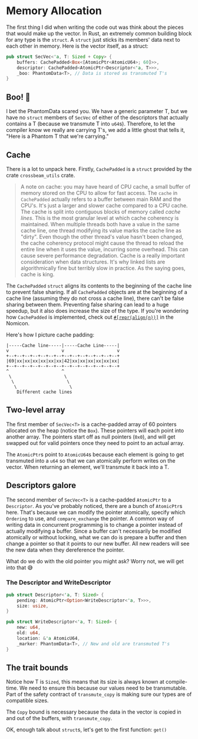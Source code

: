 # Memory Allocation

The first thing I did when writing the code out was think about the pieces that
would make up the vector. In Rust, an extremely common building block for any
type is the `struct`. A `struct` just sticks its members' data next to each
other in memory. Here is the vector itself, as a struct:

```rust
pub struct SecVec<'a, T: Sized + Copy> {
    buffers: CachePadded<Box<[AtomicPtr<AtomicU64>; 60]>>,
    descriptor: CachePadded<AtomicPtr<Descriptor<'a, T>>>,
    _boo: PhantomData<T>, // Data is stored as transmuted T's
}
```

## Boo! 👻

I bet the PhantomData scared you. We have a generic parameter T, but we have no
`struct` members of `SecVec` of either of the descriptors that actually contains
a T (because we transmute T into `u64`s). Therefore, to let the compiler know we
really are carrying T's, we add a little ghost that tells it, "Here is a Phantom
T that we're carrying."

## Cache

There is a lot to unpack here. Firstly, `CachePadded` is a `struct` provided by
the crate `crossbeam_utils` crate.

> A note on cache: you may have heard of CPU cache, a small buffer of memory
> stored on the CPU to allow for fast access. The `cache` in `CachePadded`
> actually refers to a buffer between main RAM and the CPU's. It's just a larger
> and slower cache compared to a CPU cache. The cache is split into contiguous
> blocks of memory called _cache lines_. This is the most granular level at
> which cache coherency is maintained. When multiple threads both have a value
> in the same cache line, one thread modifying its value marks the cache line as
> "dirty". Even though the other thread's value hasn't been changed, the cache
> coherency protocol might cause the thread to reload the entire line when it
> uses the value, incurring some overhead. This can cause severe performance
> degradation. Cache is a really important consideration when data structures.
> It's why linked lists are algorithmically fine but terribly slow in practice.
> As the saying goes, cache is king.

The `CachePadded` `struct` aligns its contents to the beginning of the cache
line to prevent false sharing. If all `CachePadded` objects are at the beginning
of a cache line (assuming they do not cross a cache line), there can't be false
sharing between them. Preventing false sharing can lead to a huge speedup, but
it also does increase the size of the type. If you're wondering how
`CachePadded` is implemented, check out
[`#[repr(align(n))]`](https://doc.rust-lang.org/nomicon/other-reprs.html) in the
Nomicon.

Here's how I picture cache padding:

```
|-----Cache line-----|-----Cache Line-----|
v                    v                    v
+--+--+--+--+--+--+--+--+--+--+--+--+--+--+
|69|xx|xx|xx|xx|xx|xx|42|xx|xx|xx|xx|xx|xx|
+--+--+--+--+--+--+--+--+--+--+--+--+--+--+
^                    ^
 \                    \
  \                    \
   \                    \
    Different cache lines
```

## Two-level array

The first member of `SecVec<T>` is a cache-padded array of 60 pointers allocated
on the heap (notice the `Box`). These pointers will each point into another
array. The pointers start off as null pointers (`0x0`), and will get swapped out
for valid pointers once they need to point to an actual array.

The `AtomicPtr`s point to `AtomicU64`s because each element is going to get
transmuted into a `u64` so that we can atomically perform writes on the vector.
When returning an element, we'll transmute it back into a T.

## Descriptors galore

The second member of `SecVec<T>` is a cache-padded `AtomicPtr` to a
`Descriptor`. As you've probably noticed, there are a bunch of `AtomicPtr`s
here. That's because we can modify the pointer atomically, specify which
`Ordering` to use, and `compare_exchange` the pointer. A common way of writing
data in concurrent programming is to change a pointer instead of actually
modifying a buffer. Since a buffer can't necessarily be modified atomically or
without locking, what we can do is prepare a buffer and then change a pointer so
that it points to our new buffer. All new readers will see the new data when
they dereference the pointer.

What do we do with the old pointer you might ask? Worry not, we will get into
that 😅

### The Descriptor and WriteDescriptor

```rust
pub struct Descriptor<'a, T: Sized> {
    pending: AtomicPtr<Option<WriteDescriptor<'a, T>>>,
    size: usize,
}

pub struct WriteDescriptor<'a, T: Sized> {
    new: u64,
    old: u64,
    location: &'a AtomicU64,
    _marker: PhantomData<T>, // New and old are transmuted T's
}
```

## The trait bounds

Notice how T is `Sized`, this means that its size is always known at
compile-time. We need to ensure this because our values need to be transmutable.
Part of the safety contract of `transmute_copy` is making sure our types are of
compatible sizes.

The `Copy` bound is necessary because the data in the vector is copied in and
out of the buffers, with `transmute_copy`.

OK, enough talk about `struct`s, let's get to the first function: `get()`
